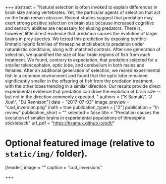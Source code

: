 +++
abstract = "Natural selection is often invoked to explain differences in brain size among vertebrates. Yet, the particular agents of selection that act on the brain remain obscure. Recent studies suggest that predation may exert strong positive selection on brain size because increased cognitive and sensory abilities are necessary for eluding predators. There is, however, little direct evidence that predation causes the evolution of larger brains in prey species. We tested this prediction by exposing benthic-limnetic hybrid families of threespine stickleback to predation under naturalistic conditions, along with matched controls. After one generation of selection, we quantified the size of four brain regions of fish from each treatment. We found, contrary to expectation, that predation selected for a smaller telencephalon, optic lobe, and cerebellum in both males and females. After an additional generation of selection, we reared experimental fish in a common environment and found that the optic lobe remained significantly smaller in the offspring of fish from the predation treatment, with the other lobes trending in a similar direction. Our results provide direct experimental evidence that predation can drive the evolution of brain size -- but not in the direction commonly expected. "
authors = ["K Samuk\\*", "J Xue\\*", "DJ Rennison"]
date = "2017-07-03"
image_preview = "cod_inversion.png"
math = true
publication_types = ["2"]
publication = "In review"
publication_short = ""
selected = false
title = "Predation causes the evolution of smaller brains in experimental populations of threespine stickleback"
url_pdf = "https://ksamuk.github.io/pdf/"

# Optional featured image (relative to `static/img/` folder).
[header]
image = ""
caption = "cod_inversions"

+++